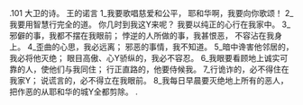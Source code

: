.101 
大卫的诗。 
王的诺言 
1_我要歌唱慈爱和公平， 
耶和华啊，我要向你歌颂！ 
2_我要用智慧行完全的道。 
你几时到我这Y来呢？ 
我要以纯正的心行在我家中。 
3_邪僻的事，我都不摆在我眼前； 
悖逆的人所做的事，我甚恨恶， 
不容沾在我身上。 
4_歪曲的心思，我必远离； 
邪恶的事情，我不知道。 
5_暗中谗害他邻居的，我必将他灭绝； 
眼目高傲、心Y骄纵的，我必不容忍。 
6_我眼要看顾地上诚实可靠的人，使他们与我同住； 
行正直路的，他要侍候我。 
7_行诡诈的，必不得住在我家Y； 
说谎言的，必不得立在我眼前。 
8_我每日早晨要灭绝地上所有的恶人， 
把作恶的从耶和华的城Y全都剪除。 
. 